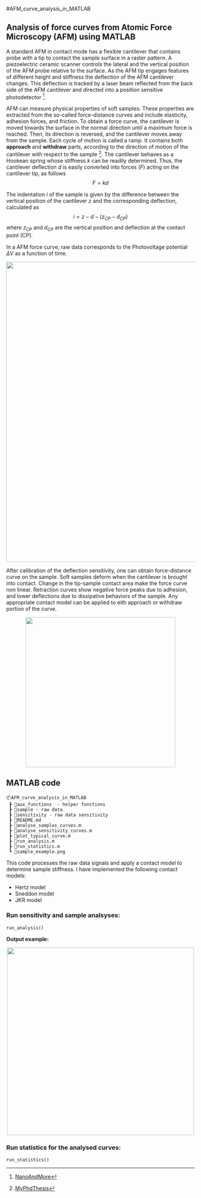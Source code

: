 #AFM_curve_analysis_in_MATLAB

## Analysis of force curves from Atomic Force Microscopy (AFM) using MATLAB


A standard AFM in contact mode has a flexible cantilever that contains probe with a tip to contact the sample surface in a raster pattern. A piezoelectric ceramic scanner controls the lateral and the vertical position of the AFM probe relative to the surface. As the AFM tip engages features of different height and stiffness the deflection of the AFM cantilever changes. This deflection is tracked by a laser beam reflected from the back side of the AFM cantilever and directed into a position sensitive photodetector [^1].


AFM can measure physical properties of soft samples. These properties are extracted from the so-called force-distance curves and include elasticity, adhesion forces, and friction. To obtain a force curve, the cantilever is moved towards the surface in the normal direction until a maximum force is reached. Then, its direction is reversed, and the cantilever moves away from the sample. Each cycle of motion is called a ramp. It contains both **approach** and **withdraw** parts, according to the direction of motion of the cantilever with respect to the sample [^2]. The cantilever behaves as a Hookean spring whose stiffness $k$ can be readily determined. Thus, the cantilever deflection $d$ is easily converted into forces ($F$) acting on the cantilever tip, as follows
$$F = kd $$

The indentation $i$ of the sample is given by the difference between the vertical position of the
cantilever $z$ and the corresponding deflection, calculated as
$$i = z - d - (z_{CP} - d_{CP})$$
where $z_{CP}$ and $d_{CP}$ are the vertical position and deflection at the contact point (CP).

In a AFM force curve, raw data corresponds to the Photovoltage potential $\Delta V$ as a function of time.
<p align="center">
<img src="https://user-images.githubusercontent.com/11409748/180245328-3cb2081d-15b5-41a2-bdee-20ec548a5a58.gif" width="800">
</p>


After calibration of the deflection sensitivity, one can obtain force-distance curve on the sample. Soft samples deform when the cantilever is brought into contact. Change in the tip-sample contact area make the force curve non linear. Retraction curves show negative force peaks due to adhesion, and lower deflections due to dissipative behaviors of the sample. Any appropriate contact model can be applied to eith approach or withdraw portion of the curve. 
<p align="center">
<img src="https://user-images.githubusercontent.com/11409748/180231272-2d1de43b-41cb-43cf-9f5c-0af1ed9fe628.png" width="400">
</p>


## MATLAB code

```
📦AFM_curve_analysis_in_MATLAB
 ┣ 📂aux_functions  - helper functions
 ┣ 📂sample - raw data
 ┣ 📂sensitivity - raw data sensitivity
 ┣ 📜README.md
 ┣ 📜analyse_samples_curves.m
 ┣ 📜analyse_sensitivity_curves.m
 ┣ 📜plot_typical_curve.m
 ┣ 📜run_analysis.m
 ┣ 📜run_statistics.m
 ┗ 📜sample_example.png
```

This code processes the raw data signals and apply a contact model to determine sample stiffness. I have implemented the following contact models:

- Hertz model
- Sneddon model
- JKR model

### Run sensitivity and sample analsyses:
```
run_analysis()
```


**Output example:**
<p align="center">
<img src="https://user-images.githubusercontent.com/11409748/180245394-5c91a77d-b54d-4f55-9890-1ac9ed3cfa3b.png" width="500">
</p>


### Run statistics for the analysed curves:
```
run_statistics()
```




[^1]: [NanoAndMore](https://www.nanoandmore.com/what-is-atomic-force-microscopy)
[^2]: [MyPhdThesis](https://repositorio-aberto.up.pt/handle/10216/127484)
